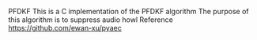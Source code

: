 PFDKF
This is a C implementation of the PFDKF algorithm
The purpose of this algorithm is to suppress audio howl
Reference  https://github.com/ewan-xu/pyaec
